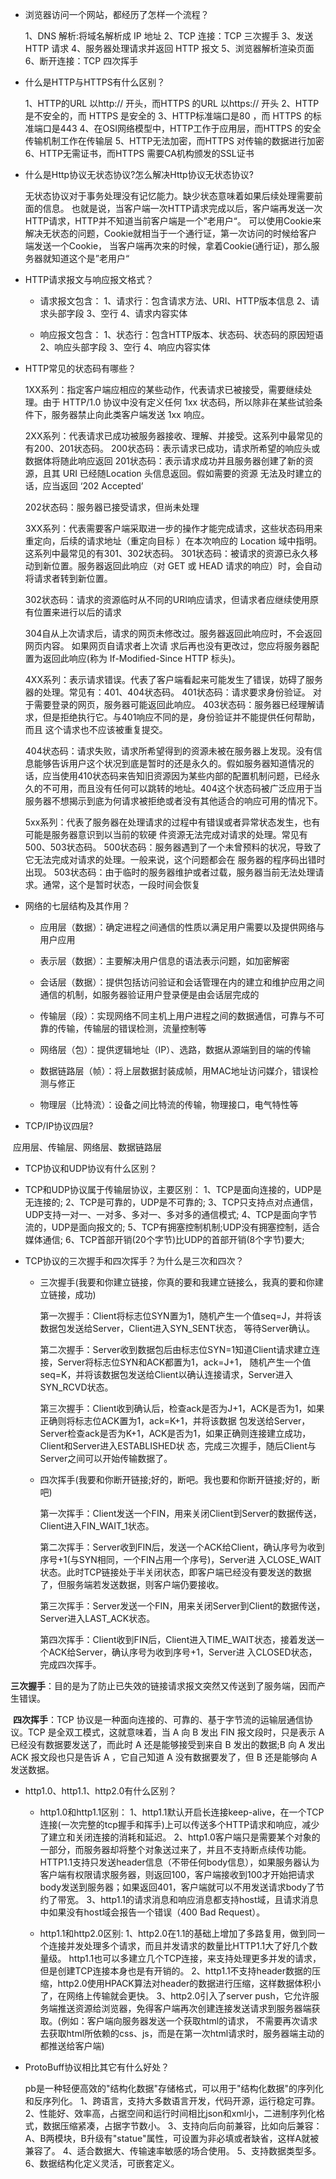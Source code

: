 - 浏览器访问一个网站，都经历了怎样一个流程？

  1、DNS 解析:将域名解析成 IP 地址
  2、TCP 连接：TCP 三次握手
  3、发送 HTTP 请求
  4、服务器处理请求并返回 HTTP 报文
  5、浏览器解析渲染页面
  6、断开连接：TCP 四次挥手

- 什么是HTTP与HTTPS有什么区别？

  1、HTTP的URL 以http:// 开头，而HTTPS 的URL 以https:// 开头
  2、HTTP是不安全的，而 HTTPS 是安全的
  3、HTTP标准端口是80 ，而 HTTPS 的标准端口是443
  4、在OSI网络模型中，HTTP工作于应用层，而HTTPS 的安全传输机制工作在传输层
  5、HTTP无法加密，而HTTPS 对传输的数据进行加密
  6、HTTP无需证书，而HTTPS 需要CA机构颁发的SSL证书

- 什么是Http协议无状态协议?怎么解决Http协议无状态协议?

  无状态协议对于事务处理没有记忆能力。缺少状态意味着如果后续处理需要前面的信息。
  也就是说，当客户端一次HTTP请求完成以后，客户端再发送一次HTTP请求，HTTP并不知道当前客户端是一个”老用户“。
  可以使用Cookie来解决无状态的问题，Cookie就相当于一个通行证，第一次访问的时候给客户端发送一个Cookie，
  当客户端再次来的时候，拿着Cookie(通行证)，那么服务器就知道这个是”老用户“

- HTTP请求报文与响应报文格式？

  - 请求报文包含： 
    1、请求行：包含请求方法、URI、HTTP版本信息 
    2、请求头部字段
    3、空行
    4、请求内容实体


  - 响应报文包含： 
    1、状态行：包含HTTP版本、状态码、状态码的原因短语 
    2、响应头部字段
    3、空行 
    4、响应内容实体


- HTTP常见的状态码有哪些？

  1XX系列：指定客户端应相应的某些动作，代表请求已被接受，需要继续处理。由于 HTTP/1.0 协议中没有定义任何
  1xx 状态码，所以除非在某些试验条件下，服务器禁止向此类客户端发送 1xx 响应。

  

  2XX系列：代表请求已成功被服务器接收、理解、并接受。这系列中最常见的有200、201状态码。
  200状态码：表示请求已成功，请求所希望的响应头或数据体将随此响应返回
  201状态码：表示请求成功并且服务器创建了新的资源，且其 URI 已经随Location 头信息返回。假如需要的资源
  无法及时建立的话，应当返回 ‘202 Accepted’

  202状态码：服务器已接受请求，但尚未处理

  

  3XX系列：代表需要客户端采取进一步的操作才能完成请求，这些状态码用来重定向，后续的请求地址（重定向目标
  ）在本次响应的 Location 域中指明。这系列中最常见的有301、302状态码。
  301状态码：被请求的资源已永久移动到新位置。服务器返回此响应（对 GET 或 HEAD 请求的响应）时，会自动
  将请求者转到新位置。

  302状态码：请求的资源临时从不同的URI响应请求，但请求者应继续使用原有位置来进行以后的请求

  304自从上次请求后，请求的网页未修改过。服务器返回此响应时，不会返回网页内容。 如果网页自请求者上次请
  求后再也没有更改过，您应将服务器配置为返回此响应(称为 If-Modified-Since HTTP 标头)。

  

  4XX系列：表示请求错误。代表了客户端看起来可能发生了错误，妨碍了服务器的处理。常见有：401、404状态码。
  401状态码：请求要求身份验证。 对于需要登录的网页，服务器可能返回此响应。
  403状态码：服务器已经理解请求，但是拒绝执行它。与401响应不同的是，身份验证并不能提供任何帮助，而且
  这个请求也不应该被重复提交。

  404状态码：请求失败，请求所希望得到的资源未被在服务器上发现。没有信息能够告诉用户这个状况到底是暂时的还是永久的。假如服务器知道情况的话，应当使用410状态码来告知旧资源因为某些内部的配置机制问题，已经永久的不可用，而且没有任何可以跳转的地址。404这个状态码被广泛应用于当服务器不想揭示到底为何请求被拒绝或者没有其他适合的响应可用的情况下。

  

  5xx系列：代表了服务器在处理请求的过程中有错误或者异常状态发生，也有可能是服务器意识到以当前的软硬
  件资源无法完成对请求的处理。常见有500、503状态码。
  500状态码：服务器遇到了一个未曾预料的状况，导致了它无法完成对请求的处理。一般来说，这个问题都会在
  服务器的程序码出错时出现。
  503状态码：由于临时的服务器维护或者过载，服务器当前无法处理请求。通常，这个是暂时状态，一段时间会恢复

- 网络的七层结构及其作用？

  - 应用层（数据）：确定进程之间通信的性质以满足用户需要以及提供网络与用户应用

  - 表示层（数据）：主要解决用户信息的语法表示问题，如加密解密

  - 会话层（数据）：提供包括访问验证和会话管理在内的建立和维护应用之间通信的机制，如服务器验证用户登录便是由会话层完成的

  - 传输层（段）：实现网络不同主机上用户进程之间的数据通信，可靠与不可靠的传输，传输层的错误检测，流量控制等

  - 网络层（包）：提供逻辑地址（IP）、选路，数据从源端到目的端的传输

  - 数据链路层（帧）：将上层数据封装成帧，用MAC地址访问媒介，错误检测与修正

  - 物理层（比特流）：设备之间比特流的传输，物理接口，电气特性等


- TCP/IP协议四层?

​		应用层、传输层、网络层、数据链路层

- TCP协议和UDP协议有什么区别？

- TCP和UDP协议属于传输层协议，主要区别：
  1、TCP是面向连接的，UDP是无连接的;
  2、TCP是可靠的，UDP是不可靠的;
  3、TCP只支持点对点通信，UDP支持一对一、一对多、多对一、多对多的通信模式;
  4、TCP是面向字节流的，UDP是面向报文的;
  5、TCP有拥塞控制机制;UDP没有拥塞控制，适合媒体通信;
  6、TCP首部开销(20个字节)比UDP的首部开销(8个字节)要大;

- TCP协议的三次握手和四次挥手？为什么是三次和四次？

  - 三次握手(我要和你建立链接，你真的要和我建立链接么，我真的要和你建立链接，成功)
    
    第一次握手：Client将标志位SYN置为1，随机产生一个值seq=J，并将该数据包发送给Server，Client进入SYN_SENT状态，
    等待Server确认。
    
    第二次握手：Server收到数据包后由标志位SYN=1知道Client请求建立连接，Server将标志位SYN和ACK都置为1，ack=J+1，
    随机产生一个值seq=K，并将该数据包发送给Client以确认连接请求，Server进入SYN_RCVD状态。
    
    第三次握手：Client收到确认后，检查ack是否为J+1，ACK是否为1，如果正确则将标志位ACK置为1，ack=K+1，并将该数据
    包发送给Server，Server检查ack是否为K+1，ACK是否为1，如果正确则连接建立成功，Client和Server进入ESTABLISHED状
    态，完成三次握手，随后Client与Server之间可以开始传输数据了。


  - 四次挥手(我要和你断开链接;好的，断吧。我也要和你断开链接;好的，断吧)
    
    第一次挥手：Client发送一个FIN，用来关闭Client到Server的数据传送，Client进入FIN_WAIT_1状态。 
    
    第二次挥手：Server收到FIN后，发送一个ACK给Client，确认序号为收到序号+1(与SYN相同，一个FIN占用一个序号)，Server进
    入CLOSE_WAIT状态。此时TCP链接处于半关闭状态，即客户端已经没有要发送的数据了，但服务端若发送数据，则客户端仍要接收。 
    
    第三次挥手：Server发送一个FIN，用来关闭Server到Client的数据传送，Server进入LAST_ACK状态。 
    
    第四次挥手：Client收到FIN后，Client进入TIME_WAIT状态，接着发送一个ACK给Server，确认序号为收到序号+1，Server进
    入CLOSED状态，完成四次挥手。


​	**三次握手**：目的是为了防止已失效的链接请求报文突然又传送到了服务端，因而产生错误。

​	**四次挥手**：TCP 协议是一种面向连接的、可靠的、基于字节流的运输层通信协议。TCP 是全双工模式，这就意味着，当 A 向 B 发出 FIN 报文段时，只是表示 A 已经没有数据要发送了，而此时 A 还是能够接受到来自 B 发出的数据;B 向 A 发出 ACK 报文段也只是告诉 A ，它自己知道 A 没有数据要发了，但 B 还是能够向 A 发送数据。

- http1.0、http1.1、http2.0有什么区别？

  - http1.0和http1.1区别：
    	1、http1.1默认开启长连接keep-alive，在一个TCP连接(一次完整的tcp握手和挥手)上可以传送多个HTTP请求和响应，减少了建立和关闭连接的消耗和延迟。
    	2、http1.0客户端只是需要某个对象的一部分，而服务器却将整个对象送过来了，并且不支持断点续传功能。HTTP1.1支持只发送header信息（不带任何body信息），如果服务器认为客户端有权限请求服务器，则返回100，客户端接收到100才开始把请求body发送到服务器；如果返回401，客户端就可以不用发送请求body了节约了带宽。
    	3、http1.1的请求消息和响应消息都支持host域，且请求消息中如果没有host域会报告一个错误（400 Bad Request）。

  - http1.1和http2.0区别:
    1、http2.0在1.1的基础上增加了多路复用，做到同一个连接并发处理多个请求，而且并发请求的数量比HTTP1.1大了好几个数量级。
    http1.1也可以多建立几个TCP连接，来支持处理更多并发的请求，但是创建TCP连接本身也是有开销的。
    2、http1.1不支持header数据的压缩，http2.0使用HPACK算法对header的数据进行压缩，这样数据体积小了，在网络上传输就会更快。
    3、http2.0引入了server push，它允许服务端推送资源给浏览器，免得客户端再次创建连接发送请求到服务器端获取。(例如：客户端向服务器发送一个获取html的请求，
    不需要再次请求去获取html所依赖的css、js，而是在第一次html请求时，服务器端主动的都推送给客户端)

- ProtoBuff协议相比其它有什么好处？

    pb是一种轻便高效的"结构化数据"存储格式，可以用于"结构化数据"的序列化和反序列化。
    		1、跨语言，支持大多数语言开发，代码开源，运行稳定可靠。
    		2、性能好、效率高，占据空间和运行时间相比json和xml小，二进制序列化格式，数据压缩紧凑，占据字节数小。
    		3、支持向后向前兼容，比如向后兼容：A、B两模块，B升级有"statue"属性，可设置为非必填或者缺省，这样A就被兼容了。
    		4、适合数据大、传输速率敏感的场合使用。
    		5、支持数据类型多。
    		6、数据结构化定义灵活，可嵌套定义。
